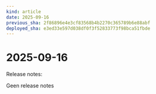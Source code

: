 ```yaml
---
kind: article
date: 2025-09-16
previous_sha: 2f86896e4e3cf83568b4b2270c365789b6e88abf
deployed_sha: e3ed33e597d038df0f3f52833773f98bca51fbde
---
```


# 2025-09-16

Release notes:

Geen release notes
